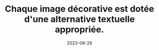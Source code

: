 ---
N: '111'
Rubrique: Images et médias
title: Chaque image décorative est dotée d'une alternative textuelle appropriée. 
detail: Chaque image décorative est dotée d'une alternative textuelle appropriée. 
abstract: 
categories: [" Images et médias"]
agrege: O4111-E022
opquast: '4 111'
indiceebook: '22'
description: "Règle n° 022"
before: "021"
weight: "022"
after: "023"
actif: '1'
layout: rules
date: 2023-09-28
tags: ["", ""]
objectif: ["", ""]
Meo: [""]
Controle: [""
]
Source: ["Opquast"]
Referentiel: [""]
Steps: ["", ""]
---